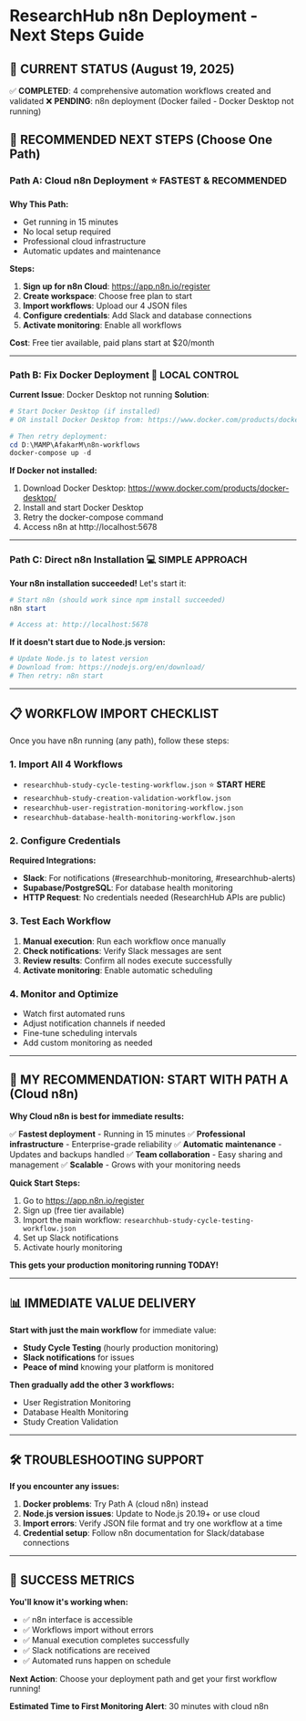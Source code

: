 # ResearchHub n8n Deployment - Next Steps Guide

## 🎯 **CURRENT STATUS** (August 19, 2025)

✅ **COMPLETED**: 4 comprehensive automation workflows created and validated
❌ **PENDING**: n8n deployment (Docker failed - Docker Desktop not running)

## 🚀 **RECOMMENDED NEXT STEPS** (Choose One Path)

### **Path A: Cloud n8n Deployment** ⭐ **FASTEST & RECOMMENDED**

**Why This Path:**
- Get running in 15 minutes
- No local setup required
- Professional cloud infrastructure
- Automatic updates and maintenance

**Steps:**
1. **Sign up for n8n Cloud**: https://app.n8n.io/register
2. **Create workspace**: Choose free plan to start
3. **Import workflows**: Upload our 4 JSON files
4. **Configure credentials**: Add Slack and database connections
5. **Activate monitoring**: Enable all workflows

**Cost**: Free tier available, paid plans start at $20/month

---

### **Path B: Fix Docker Deployment** 🐳 **LOCAL CONTROL**

**Current Issue**: Docker Desktop not running
**Solution**:

```powershell
# Start Docker Desktop (if installed)
# OR install Docker Desktop from: https://www.docker.com/products/docker-desktop/

# Then retry deployment:
cd D:\MAMP\AfakarM\n8n-workflows
docker-compose up -d
```

**If Docker not installed:**
1. Download Docker Desktop: https://www.docker.com/products/docker-desktop/
2. Install and start Docker Desktop
3. Retry the docker-compose command
4. Access n8n at http://localhost:5678

---

### **Path C: Direct n8n Installation** 💻 **SIMPLE APPROACH**

**Your n8n installation succeeded!** Let's start it:

```powershell
# Start n8n (should work since npm install succeeded)
n8n start

# Access at: http://localhost:5678
```

**If it doesn't start due to Node.js version:**
```powershell
# Update Node.js to latest version
# Download from: https://nodejs.org/en/download/
# Then retry: n8n start
```

---

## 📋 **WORKFLOW IMPORT CHECKLIST**

Once you have n8n running (any path), follow these steps:

### **1. Import All 4 Workflows**
- `researchhub-study-cycle-testing-workflow.json` ⭐ **START HERE**
- `researchhub-study-creation-validation-workflow.json`
- `researchhub-user-registration-monitoring-workflow.json`
- `researchhub-database-health-monitoring-workflow.json`

### **2. Configure Credentials**
**Required Integrations:**
- **Slack**: For notifications (#researchhub-monitoring, #researchhub-alerts)
- **Supabase/PostgreSQL**: For database health monitoring
- **HTTP Request**: No credentials needed (ResearchHub APIs are public)

### **3. Test Each Workflow**
1. **Manual execution**: Run each workflow once manually
2. **Check notifications**: Verify Slack messages are sent
3. **Review results**: Confirm all nodes execute successfully
4. **Activate monitoring**: Enable automatic scheduling

### **4. Monitor and Optimize**
- Watch first automated runs
- Adjust notification channels if needed
- Fine-tune scheduling intervals
- Add custom monitoring as needed

---

## 🎯 **MY RECOMMENDATION: START WITH PATH A (Cloud n8n)**

**Why Cloud n8n is best for immediate results:**

✅ **Fastest deployment** - Running in 15 minutes
✅ **Professional infrastructure** - Enterprise-grade reliability
✅ **Automatic maintenance** - Updates and backups handled
✅ **Team collaboration** - Easy sharing and management
✅ **Scalable** - Grows with your monitoring needs

**Quick Start Steps:**
1. Go to https://app.n8n.io/register
2. Sign up (free tier available)
3. Import the main workflow: `researchhub-study-cycle-testing-workflow.json`
4. Set up Slack notifications
5. Activate hourly monitoring

**This gets your production monitoring running TODAY!**

---

## 📊 **IMMEDIATE VALUE DELIVERY**

**Start with just the main workflow** for immediate value:
- **Study Cycle Testing** (hourly production monitoring)
- **Slack notifications** for issues
- **Peace of mind** knowing your platform is monitored

**Then gradually add the other 3 workflows:**
- User Registration Monitoring
- Database Health Monitoring  
- Study Creation Validation

---

## 🛠️ **TROUBLESHOOTING SUPPORT**

**If you encounter any issues:**
1. **Docker problems**: Try Path A (cloud n8n) instead
2. **Node.js version issues**: Update to Node.js 20.19+ or use cloud
3. **Import errors**: Verify JSON file format and try one workflow at a time
4. **Credential setup**: Follow n8n documentation for Slack/database connections

---

## 🎊 **SUCCESS METRICS**

**You'll know it's working when:**
- ✅ n8n interface is accessible
- ✅ Workflows import without errors
- ✅ Manual execution completes successfully
- ✅ Slack notifications are received
- ✅ Automated runs happen on schedule

**Next Action**: Choose your deployment path and get your first workflow running! 

**Estimated Time to First Monitoring Alert**: 30 minutes with cloud n8n
